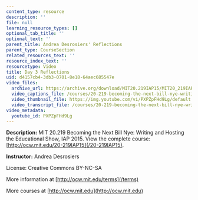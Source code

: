 ```yaml
---
content_type: resource
description: ''
file: null
learning_resource_types: []
optional_tab_title: ''
optional_text: ''
parent_title: Andrea Desrosiers' Reflections
parent_type: CourseSection
related_resources_text: ''
resource_index_text: ''
resourcetype: Video
title: Day 3 Reflections
uid: d4157cb4-3db3-0701-8e18-64aec685547e
video_files:
  archive_url: https://archive.org/download/MIT20.219IAP15/MIT20_219IAP15_AD_D03_Reflection_audio_360p.mp4
  video_captions_file: /courses/20-219-becoming-the-next-bill-nye-writing-and-hosting-the-educational-show-january-iap-2015/863c045395da53f7822c9b829d3f7e21_PXPZpFHd9Lg.vtt
  video_thumbnail_file: https://img.youtube.com/vi/PXPZpFHd9Lg/default.jpg
  video_transcript_file: /courses/20-219-becoming-the-next-bill-nye-writing-and-hosting-the-educational-show-january-iap-2015/0f5f9ed5bea36e4f44dd79ce94d3051e_PXPZpFHd9Lg.pdf
video_metadata:
  youtube_id: PXPZpFHd9Lg
---
```


**Description:** MIT 20.219 Becoming the Next Bill Nye: Writing and Hosting the Educational Show, IAP 2015. View the complete course: [http://ocw.mit.edu/20-219IAP15](/20-219IAP15).

**Instructor:** Andrea Desrosiers

License: Creative Commons BY-NC-SA

More information at [http://ocw.mit.edu/terms](/terms)

More courses at [http://ocw.mit.edu](http://ocw.mit.edu)